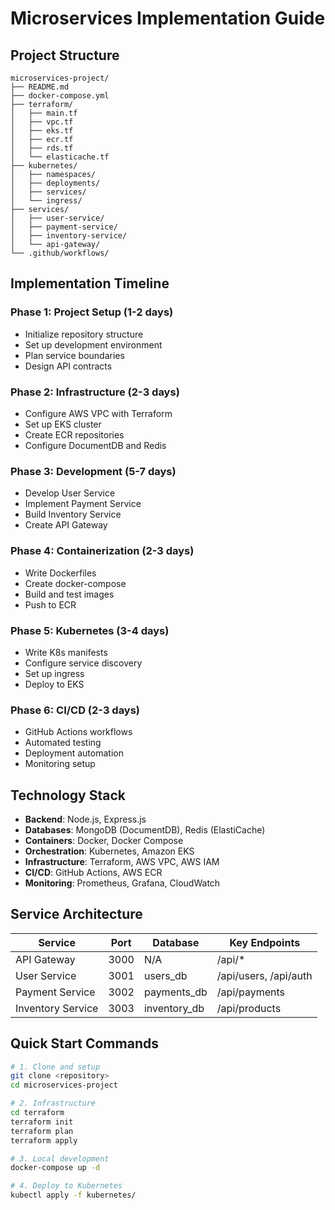 # Microservices Implementation Guide

## Project Structure

```
microservices-project/
├── README.md
├── docker-compose.yml
├── terraform/
│   ├── main.tf
│   ├── vpc.tf
│   ├── eks.tf
│   ├── ecr.tf
│   ├── rds.tf
│   └── elasticache.tf
├── kubernetes/
│   ├── namespaces/
│   ├── deployments/
│   ├── services/
│   └── ingress/
├── services/
│   ├── user-service/
│   ├── payment-service/
│   ├── inventory-service/
│   └── api-gateway/
└── .github/workflows/
```

## Implementation Timeline

### Phase 1: Project Setup (1-2 days)
- Initialize repository structure
- Set up development environment
- Plan service boundaries
- Design API contracts

### Phase 2: Infrastructure (2-3 days)
- Configure AWS VPC with Terraform
- Set up EKS cluster
- Create ECR repositories
- Configure DocumentDB and Redis

### Phase 3: Development (5-7 days)
- Develop User Service
- Implement Payment Service
- Build Inventory Service
- Create API Gateway

### Phase 4: Containerization (2-3 days)
- Write Dockerfiles
- Create docker-compose
- Build and test images
- Push to ECR

### Phase 5: Kubernetes (3-4 days)
- Write K8s manifests
- Configure service discovery
- Set up ingress
- Deploy to EKS

### Phase 6: CI/CD (2-3 days)
- GitHub Actions workflows
- Automated testing
- Deployment automation
- Monitoring setup

## Technology Stack

- **Backend**: Node.js, Express.js
- **Databases**: MongoDB (DocumentDB), Redis (ElastiCache)
- **Containers**: Docker, Docker Compose
- **Orchestration**: Kubernetes, Amazon EKS
- **Infrastructure**: Terraform, AWS VPC, AWS IAM
- **CI/CD**: GitHub Actions, AWS ECR
- **Monitoring**: Prometheus, Grafana, CloudWatch

## Service Architecture

| Service | Port | Database | Key Endpoints |
|---------|------|----------|---------------|
| API Gateway | 3000 | N/A | /api/* |
| User Service | 3001 | users_db | /api/users, /api/auth |
| Payment Service | 3002 | payments_db | /api/payments |
| Inventory Service | 3003 | inventory_db | /api/products |

## Quick Start Commands

```bash
# 1. Clone and setup
git clone <repository>
cd microservices-project

# 2. Infrastructure
cd terraform
terraform init
terraform plan
terraform apply

# 3. Local development
docker-compose up -d

# 4. Deploy to Kubernetes
kubectl apply -f kubernetes/
```
